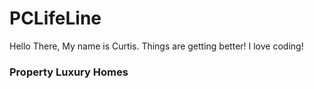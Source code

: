 # PCLifeLine
Hello There, My name is Curtis. Things are getting better!
I love coding!
<h3>Property Luxury Homes</h3>
